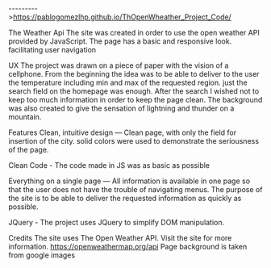 --------->https://pablogomezlhp.github.io/ThOpenWheather_Project_Code/


The Weather Api
The site was created in order to use the open weather API provided by JavaScript. The page has a basic and responsive look. facilitating user navigation



UX
The project was drawn on a piece of paper with the vision of a cellphone. From the beginning the idea was to be able to deliver to the user the temperature including min and max of the requested region.
just the search field on the homepage was enough. After the search I wished not to keep too much information in order to keep the page clean. The background was also created to give the sensation of lightning and thunder on a mountain.




Features
Clean, intuitive design — Clean page, with only the field for insertion of the city. solid colors were used to demonstrate the seriousness of the page.

Clean Code - The code made in JS was as basic as possible

Everything on a single page — All information is available in one page so that the user does not have the trouble of navigating menus. The purpose of the site is to be able to deliver the requested information as quickly as possible.



JQuery - The project uses JQuery to simplify DOM manipulation.


Credits
The site uses The Open Weather API. Visit the site for more information.
https://openweathermap.org/api
Page background is taken from google images
